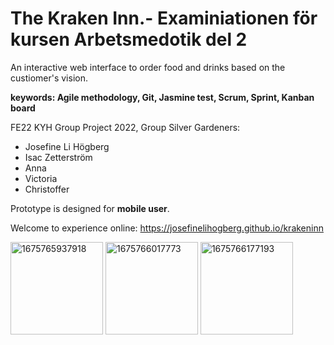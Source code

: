 # The Kraken Inn.- Examiniationen för kursen Arbetsmedotik del 2 

An interactive web interface to order food and drinks based on the custiomer's vision. 

**keywords: Agile methodology, Git, Jasmine test, Scrum, Sprint, Kanban board**

FE22 KYH Group Project 2022, Group Silver Gardeners:

* Josefine Li Högberg 
* Isac Zetterström
* Anna
* Victoria
* Christoffer

Prototype is designed for **mobile user**.

Welcome to experience online: https://josefinelihogberg.github.io/krakeninn

<img width="148" alt="1675765937918" src="https://user-images.githubusercontent.com/97985695/217220815-34fd6c75-9fb1-44c0-ba29-8f290b2028b4.png"> <img width="148" alt="1675766017773" src="https://user-images.githubusercontent.com/97985695/217221061-f4eb06a4-3ea0-4564-8fc3-ebe25e457341.png"> <img width="148" alt="1675766177193" src="https://user-images.githubusercontent.com/97985695/217221694-1a194a35-6bfa-44fe-9c79-04a9c8325e17.png">




